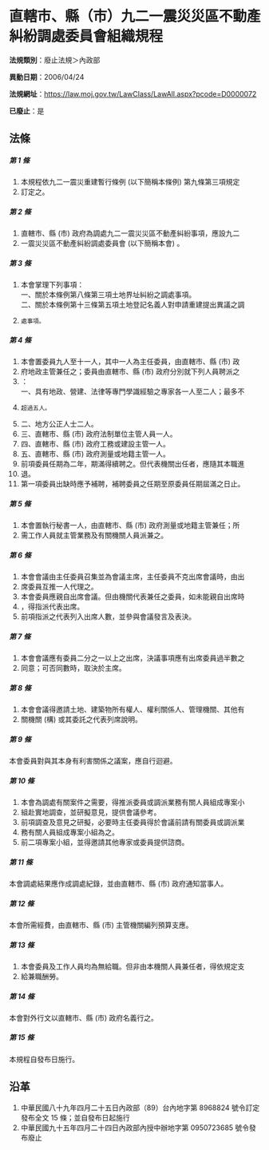 # 直轄市、縣（市）九二一震災災區不動產糾紛調處委員會組織規程

**法規類別**：廢止法規＞內政部

**異動日期**：2006/04/24  

**法規網址**：https://law.moj.gov.tw/LawClass/LawAll.aspx?pcode=D0000072

**已廢止**：是



## 法條
##### 第 1 條
1. 本規程依九二一震災重建暫行條例 (以下簡稱本條例) 第九條第三項規定
1. 訂定之。

##### 第 2 條
1. 直轄市、縣 (市) 政府為調處九二一震災災區不動產糾紛事項，應設九二
1. 一震災災區不動產糾紛調處委員會 (以下簡稱本會) 。

##### 第 3 條
1. 本會掌理下列事項：  
一、關於本條例第八條第三項土地界址糾紛之調處事項。  
二、關於本條例第十三條第五項土地登記名義人對申請重建提出異議之調
1.     處事項。

##### 第 4 條
1. 本會置委員九人至十一人，其中一人為主任委員，由直轄市、縣 (市) 政
1. 府地政主管兼任之；委員由直轄市、縣 (市) 政府分別就下列人員聘派之
1. ：  
一、具有地政、營建、法律等專門學識經驗之專家各一人至二人；最多不
1.     超過五人。
1. 二、地方公正人士二人。
1. 三、直轄市、縣 (市) 政府法制單位主管人員一人。
1. 四、直轄市、縣 (市) 政府工務或建設主管一人。
1. 五、直轄市、縣 (市) 政府測量或地籍主管一人。
1. 前項委員任期為二年，期滿得續聘之。但代表機關出任者，應隨其本職進
1. 退。
1. 第一項委員出缺時應予補聘，補聘委員之任期至原委員任期屆滿之日止。

##### 第 5 條
1. 本會置執行秘書一人，由直轄市、縣 (市) 政府測量或地籍主管兼任；所
1. 需工作人員就主管業務及有關機關人員派兼之。

##### 第 6 條
1. 本會會議由主任委員召集並為會議主席，主任委員不克出席會議時，由出
1. 席委員互推一人代理之。
1. 本會委員應親自出席會議。但由機關代表兼任之委員，如未能親自出席時
1. ，得指派代表出席。
1. 前項指派之代表列入出席人數，並參與會議發言及表決。

##### 第 7 條
1. 本會會議應有委員二分之一以上之出席，決議事項應有出席委員過半數之
1. 同意；可否同數時，取決於主席。

##### 第 8 條
1. 本會會議得邀請土地、建築物所有權人、權利關係人、管理機關、其他有
1. 關機關 (構) 或其委託之代表列席說明。

##### 第 9 條
本會委員對與其本身有利害關係之議案，應自行迴避。

##### 第 10 條
1. 本會為調處有關案件之需要，得推派委員或調派業務有關人員組成專案小
1. 組赴實地調查，並研擬意見，提供會議參考。
1. 前項調查及意見之研擬，必要時主任委員得於會議前請有關委員或調派業
1. 務有關人員組成專案小組為之。
1. 前二項專案小組，並得邀請其他專家或委員提供諮商。

##### 第 11 條
本會調處結果應作成調處紀錄，並由直轄市、縣 (市) 政府通知當事人。

##### 第 12 條
本會所需經費，由直轄市、縣 (市) 主管機關編列預算支應。

##### 第 13 條
1. 本會委員及工作人員均為無給職。但非由本機關人員兼任者，得依規定支
1. 給兼職酬勞。

##### 第 14 條
本會對外行文以直轄市、縣 (市) 政府名義行之。

##### 第 15 條
本規程自發布日施行。

## 沿革
1. 中華民國八十九年四月二十五日內政部（89）台內地字第 8968824  號令訂定發布全文 15 條；並自發布日起施行
1. 中華民國九十五年四月二十四日內政部內授中辦地字第 0950723685 號令發布廢止
